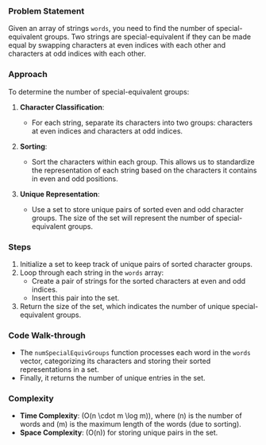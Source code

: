 ### Problem Statement
Given an array of strings `words`, you need to find the number of special-equivalent groups. Two strings are special-equivalent if they can be made equal by swapping characters at even indices with each other and characters at odd indices with each other.

### Approach
To determine the number of special-equivalent groups:
1. **Character Classification**:
   - For each string, separate its characters into two groups: characters at even indices and characters at odd indices.
   
2. **Sorting**:
   - Sort the characters within each group. This allows us to standardize the representation of each string based on the characters it contains in even and odd positions.

3. **Unique Representation**:
   - Use a set to store unique pairs of sorted even and odd character groups. The size of the set will represent the number of special-equivalent groups.

### Steps
1. Initialize a set to keep track of unique pairs of sorted character groups.
2. Loop through each string in the `words` array:
   - Create a pair of strings for the sorted characters at even and odd indices.
   - Insert this pair into the set.
3. Return the size of the set, which indicates the number of unique special-equivalent groups.

### Code Walk-through
- The `numSpecialEquivGroups` function processes each word in the `words` vector, categorizing its characters and storing their sorted representations in a set.
- Finally, it returns the number of unique entries in the set.

### Complexity
- **Time Complexity**: \(O(n \cdot m \log m)\), where \(n\) is the number of words and \(m\) is the maximum length of the words (due to sorting).
- **Space Complexity**: \(O(n)\) for storing unique pairs in the set.

